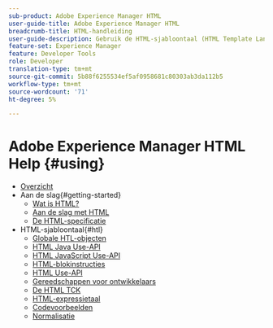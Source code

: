 ```yaml
---
sub-product: Adobe Experience Manager HTML
user-guide-title: Adobe Experience Manager HTML
breadcrumb-title: HTML-handleiding
user-guide-description: Gebruik de HTML-sjabloontaal (HTML Template Language) om een webframework op bedrijfsniveau te maken.
feature-set: Experience Manager
feature: Developer Tools
role: Developer
translation-type: tm+mt
source-git-commit: 5b88f6255534ef5af0958681c80303ab3da112b5
workflow-type: tm+mt
source-wordcount: '71'
ht-degree: 5%

---
```



# Adobe Experience Manager HTML Help {#using}

+ [Overzicht](overview.md)
+ Aan de slag{#getting-started}
   + [Wat is HTML?](update.md)
   + [Aan de slag met HTML](getting-started.md)
   + [De HTML-specificatie](htl-specification.md)
+ HTML-sjabloontaal{#htl}
   + [Globale HTL-objecten](global-objects.md)
   + [HTML Java Use-API](use-api-java.md)
   + [HTML JavaScript Use-API](use-api-javascript.md)
   + [HTML-blokinstructies](block-statements.md)
   + [HTML Use-API](use-api.md)
   + [Gereedschappen voor ontwikkelaars](dev-tools.md)
   + [De HTML TCK](htl-tck.md)
   + [HTML-expressietaal](expression-language.md)
   + [Codevoorbeelden](code-samples.md)
   + [Normalisatie](standardization.md)